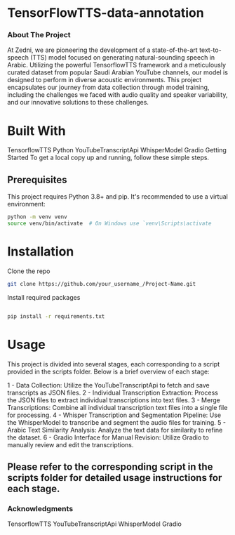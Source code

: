# TensorFlowTTS-data-annotation
### About The Project
At Zedni, we are pioneering the development of a state-of-the-art text-to-speech (TTS) model focused on generating natural-sounding speech in Arabic. Utilizing the powerful TensorflowTTS framework and a meticulously curated dataset from popular Saudi Arabian YouTube channels, our model is designed to perform in diverse acoustic environments. This project encapsulates our journey from data collection through model training, including the challenges we faced with audio quality and speaker variability, and our innovative solutions to these challenges.

# Built With
TensorflowTTS
Python
YouTubeTranscriptApi
WhisperModel
Gradio
Getting Started
To get a local copy up and running, follow these simple steps.

## Prerequisites
This project requires Python 3.8+ and pip. It's recommended to use a virtual environment:

```bash
python -m venv venv
source venv/bin/activate  # On Windows use `venv\Scripts\activate
````

# Installation
Clone the repo
```bash
git clone https://github.com/your_username_/Project-Name.git
````
Install required packages
```bash

pip install -r requirements.txt
````
# Usage
This project is divided into several stages, each corresponding to a script provided in the scripts folder. Below is a brief overview of each stage:

1 - Data Collection: Utilize the YouTubeTranscriptApi to fetch and save transcripts as JSON files.
2 - Individual Transcription Extraction: Process the JSON files to extract individual transcriptions into text files.
3 - Merge Transcriptions: Combine all individual transcription text files into a single file for processing.
4 - Whisper Transcription and Segmentation Pipeline: Use the WhisperModel to transcribe and segment the audio files for training.
5 - Arabic Text Similarity Analysis: Analyze the text data for similarity to refine the dataset.
6 - Gradio Interface for Manual Revision: Utilize Gradio to manually review and edit the transcriptions.

## Please refer to the corresponding script in the scripts folder for detailed usage instructions for each stage.

### Acknowledgments
TensorflowTTS
YouTubeTranscriptApi
WhisperModel
Gradio
